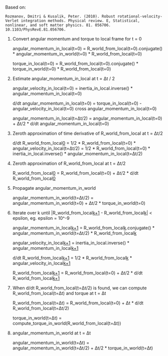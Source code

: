 Based on:

    Rozmanov, Dmitri & Kusalik, Peter. (2010). Robust rotational-velocity-Verlet integration methods. Physical review. E, Statistical, nonlinear, and soft matter physics. 81. 056706. 10.1103/PhysRevE.81.056706.

1) Convert angular momentum and torque to local frame for t = 0

    angular_momentum_in_local(t=0) = R_world_from_local(t=0).conjugate() * angular_momentum_in_world(t=0) * R_world_from_local(t=0)

    torque_in_local(t=0) = R_world_from_local(t=0).conjugate() * torque_in_world(t=0) * R_world_from_local(t=0)

2) Estimate angular_momentum_in_local at t = Δt / 2

    angular_velocity_in_local(t=0) = inertia_in_local.inverse() * angular_momentum_in_local(t=0)

    d/dt angular_momentum_in_local(t=0) = torque_in_local(t=0) - angular_velocity_in_local(t=0) cross angular_momentum_in_local(t=0)

    angular_momentum_in_local(t=Δt/2) = angular_momentum_in_local(t=0) + Δt/2 * d/dt angular_momentum_in_local(t=0)

3) Zeroth approximation of time derivative of R_world_from_local at t = Δt/2

    d/dt R_world_from_local[0](t=Δt/2)
        = 1/2 * R_world_from_local(t=0) * angular_velocity_in_local(t=Δt/2)
        = 1/2 * R_world_from_local(t=0) * inertia_in_local.inverse() * angular_momentum_in_local(t=Δt/2)

4) Zeroth approximation of R_world_from_local at t = Δt/2

    R_world_from_local[0](t=Δt/2) = R_world_from_local(t=0) + Δt/2 * d/dt R_world_from_local[0](t=Δt/2)

5) Propagate angular_momentum_in_world

    angular_momentum_in_world(t=Δt/2) = angular_momentum_in_world(t=0) + Δt/2 * torque_in_world(t=0)

6) Iterate over k until |R_world_from_local[k+1](t=Δt/2) - R_world_from_local[k](t=Δt/2)| < epsilon, eg. epsilon = 10^-9

    angular_momentum_in_local[k+1](t=Δt/2) = R_world_from_local[k](t=Δt/2).conjugate() * angular_momentum_in_world(t=Δt/2) * R_world_from_local[k](t=Δt/2)

    angular_velocity_in_local[k+1](t=Δt/2) = inertia_in_local.inverse() * angular_momentum_in_local[k+1](t=Δt/2)

    d/dt R_world_from_local[k+1](t=Δt/2) = 1/2 * R_world_from_local[k](t=Δt/2) * angular_velocity_in_local[k+1](t=Δt/2)

    R_world_from_local[k+1](t=Δt/2) = R_world_from_local(t=0) + Δt/2 * d/dt R_world_from_local[k+1](t=Δt/2)

7) When d/dt R_world_from_local(t=Δt/2) is found, we can compute R_world_from_local(t=Δt) and torque at t = Δt

    R_world_from_local(t=Δt) = R_world_from_local(t=0) + Δt * d/dt R_world_from_local(t=Δt/2)

    torque_in_world(t=Δt) = compute_torque_in_world(R_world_from_local(t=Δt))

8) angular_momentum_in_world at t = Δt

    angular_momentum_in_world(t=Δt) = angular_momentum_in_world(t=Δt/2) + Δt/2 * torque_in_world(t=Δt)
